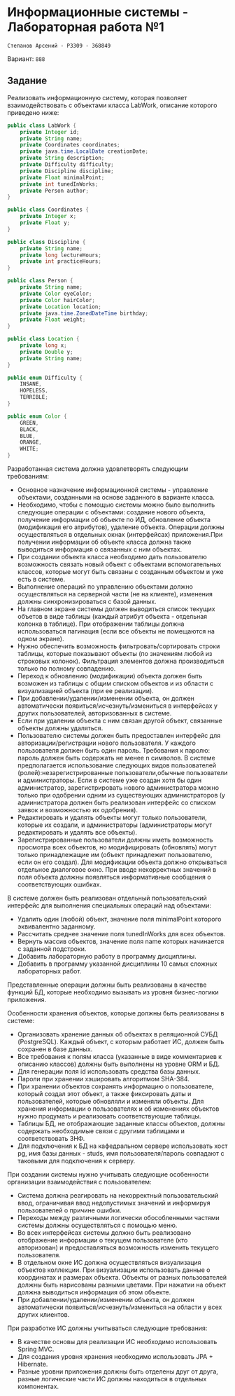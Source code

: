 # Информационные системы - Лабораторная работа №1

`Степанов Арсений - P3309 - 368849`

Вариант: `888`

## Задание

Реализовать информационную систему, которая позволяет взаимодействовать
с объектами класса LabWork, описание которого приведено ниже:

```java
public class LabWork {
    private Integer id;
    private String name;
    private Coordinates coordinates;
    private java.time.LocalDate creationDate;
    private String description;
    private Difficulty difficulty;
    private Discipline discipline;
    private Float minimalPoint;
    private int tunedInWorks;
    private Person author;
}

public class Coordinates {
    private Integer x;
    private Float y;
}

public class Discipline {
    private String name;
    private long lectureHours;
    private int practiceHours;
}

public class Person {
    private String name;
    private Color eyeColor;
    private Color hairColor;
    private Location location;
    private java.time.ZonedDateTime birthday;
    private Float weight;
}

public class Location {
    private long x;
    private Double y;
    private String name;
}

public enum Difficulty {
    INSANE,
    HOPELESS,
    TERRIBLE;
}

public enum Color {
    GREEN,
    BLACK,
    BLUE,
    ORANGE,
    WHITE;
}
```

Разработанная система должна удовлетворять следующим требованиям:

- Основное назначение информационной системы - управление объектами, созданными
на основе заданного в варианте класса.
- Необходимо, чтобы с помощью системы можно было выполнить следующие операции с
объектами: создание нового объекта, получение информации об объекте по ИД,
обновление объекта (модификация его атрибутов), удаление объекта. Операции
должны осуществляться в отдельных окнах (интерфейсах) приложения.При получении
информации об объекте класса должна также выводиться информация о связанных
с ним объектах.
- При создании объекта класса необходимо дать пользователю возможность
связать новый объект с объектами вспомогательных классов, которые могут быть
связаны с созданным объектом и уже есть в системе.
- Выполнение операций по управлению объектами должно осуществляться на серверной
части (не на клиенте), изменения должны синхронизироваться с базой данных.
- На главном экране системы должен выводиться список текущих объетов в виде
таблицы (каждый атрибут объекта - отдельная колонка в таблице). При отображении
таблицы должна использоваться пагинация (если все объекты не помещаются
на одном экране).
- Нужно обеспечить возможность фильтровать/сортировать строки таблицы, которые
показывают объекты (по значениям любой из строковых колонок). Фильтрация
элементов должна производиться только по полному совпадению.
- Переход к обновлению (модификации) объекта должен быть возможен из таблицы с
общим списком объектов и из области с визуализацией объекта (при ее реализации).
- При добавлении/удалении/изменении объекта, он должен автоматически
появиться/исчезнуть/измениться в интерфейсах у других пользователей,
авторизованных в системе.
- Если при удалении объекта с ним связан другой объект, связанные объекты
должны удаляться.
- Пользователю системы должен быть предоставлен интерфейс для
авторизации/регистрации нового пользователя. У каждого пользователя должен
быть один пароль. Требования к паролю: пароль должен быть содержать не менее
n символов. В системе предполагается использование следующих видов пользователей
(ролей):незарегистрированные пользователи,обычные пользователи и администраторы.
Если в системе уже создан хотя бы один администратор, зарегистрировать нового администратора можно только при одобрении одним из существующих администраторов
(у администратора должен быть реализован интерфейс со списком заявок
и возможностью их одобрения).
- Редактировать и удалять объекты могут только пользователи, которые их создали,
и администраторы (администраторы могут редактировать и удалять все объекты).
- Зарегистрированные пользователи должны иметь возможность просмотра всех
объектов, но модифицировать (обновлять) могут только принадлежащие им (объект
принадлежит пользователю, если он его создал). Для модификации объекта должно
открываться отдельное диалоговое окно. При вводе некорректных значений в поля
объекта должны появляться информативные сообщения о соответствующих ошибках.

В системе должен быть реализован отдельный пользовательский интерфейс для
выполнения специальных операций над объектами:

- Удалить один (любой) объект, значение поля minimalPoint которого эквивалентно
заданному.
- Рассчитать среднее значение поля tunedInWorks для всех объектов.
- Вернуть массив объектов, значение поля name которых начинается с заданной
подстроки.
- Добавить лабораторную работу в программу дисциплины.
- Добавить в программу указанной дисциплины 10 самых сложных лабораторных работ.

Представленные операции должны быть реализованы в качестве функций БД, которые
необходимо вызывать из уровня бизнес-логики приложения.

Особенности хранения объектов, которые должны быть реализованы в системе:

- Организовать хранение данных об объектах в реляционной СУБД (PostgreSQL).
Каждый объект, с которым работает ИС, должен быть сохранен в базе данных.
- Все требования к полям класса (указанные в виде комментариев
к описанию классов) должны быть выполнены на уровне ORM и БД.
- Для генерации поля id использовать средства базы данных.
- Пароли при хранении хэшировать алгоритмом SHA-384.
- При хранении объектов сохранять информацию о пользователе, который создал
этот объект, а также фиксировать даты и пользователей, которые обновляли и
изменяли объекты. Для хранения информации о пользователях и об изменениях
объектов нужно продумать и реализовать соответствующие таблицы.
- Таблицы БД, не отображающие заданные классы объектов,
должны содержать необходимые связи с другими таблицами и соответствовать 3НФ.
- Для подключения к БД на кафедральном сервере использовать хост pg,
имя базы данных - studs, имя пользователя/пароль совпадают с
таковыми для подключения к серверу.

При создании системы нужно учитывать следующие особенности организации
взаимодействия с пользователем:

- Система должна реагировать на некорректный пользовательский ввод, ограничивая
ввод недопустимых значений и информируя пользователей о причине ошибки.
- Переходы между различными логически обособленными частями системы должны
осуществляться с помощью меню.
- Во всех интерфейсах системы должно быть реализовано отображение информации о
текущем пользователе (кто авторизован) и предоставляться возможность
изменить текущего пользователя.
- В отдельном окне ИС должна осуществляться визуализация объектов коллекции.
При визуализации использовать данные о координатах и размерах объекта.
Объекты от разных пользователей должны быть нарисованы разными цветами.
При нажатии на объект должна выводиться информация об этом объекте.
- При добавлении/удалении/изменении объекта, он должен автоматически
появиться/исчезнуть/измениться на области у всех других клиентов.

При разработке ИС должны учитываться следующие требования:

- В качестве основы для реализации ИС необходимо использовать Spring MVC.
- Для создания уровня хранения необходимо использовать JPA + Hibernate.
- Разные уровни приложения должны быть отделены друг от друга,
разные логические части ИС должны находиться в отдельных компонентах.
